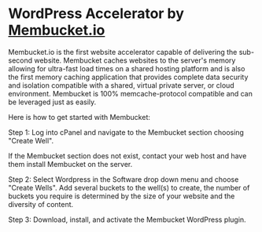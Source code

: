 # WordPress Accelerator by [Membucket.io](http://membucket.io)

Membucket.io is the first website accelerator capable of delivering the sub-second website. Membucket caches websites to the server's memory allowing for ultra-fast load times on a shared hosting platform and is also the first memory caching application that provides complete data security and isolation compatible with a shared, virtual private server, or cloud environment. Membucket is 100% memcache-protocol compatible and can be leveraged just as easily.

Here is how to get started with Membucket:

Step 1: Log into cPanel and navigate to the Membucket section choosing "Create Well".

If the Membucket section does not exist, contact your web host and have them install Membucket on the server.

Step 2: Select Wordpress in the Software drop down menu and choose "Create Wells". Add several buckets to the well(s) to create, the number of buckets you require is determined by the size of your website and the diversity of content.

Step 3: Download, install, and activate the Membucket WordPress plugin.
